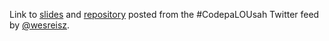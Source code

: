 Link to [slides](http://reisz-ltpom.appspot.com/) and [repository](https://github.com/wesreisz/lionsAndTigersAndPigOhhMy) posted from the #CodepaLOUsah Twitter feed by [@wesreisz](http://twitter.com/wesreisz). 